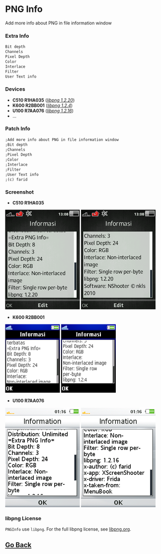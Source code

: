 # PNG Info
Add more info about PNG in file information window

### Extra Info
    Bit depth
    Channels
    Pixel Depth
    Color
    Interlace
    Filter
    User Text info

### Devices
- **C510 R1HA035** ([*libpng 1.2.20*](https://sourceforge.net/projects/libpng/files/libpng12/older-releases/1.2.20/))
- **K600 R2BB001** ([*libpng 1.2.4*](https://sourceforge.net/projects/libpng/files/libpng12/older-releases/1.2.4/))
- **U100 R7AA076** ([*libpng 1.2.16*](https://sourceforge.net/projects/libpng/files/libpng12/older-releases/1.2.16/))
- ...

### Patch Info
```
;Add more info about PNG in file information window
;Bit depth
;Channels
;Pixel Depth
;Color
;Interlace
;Filter
;User Text info
;(c) farid
```

### Screenshot
- **C510 R1HA035**

![c510-1](snapshots/scr13-08-08.png) 
![c510-2](snapshots/scr13-08-10.png)

- **K600 R2BB001**

![k600-1](snapshots/scr21-16-17.png) 
![k600-2](snapshots/scr21-16-21.png)

- **U100 R7AA076**

![u100-1](snapshots/ss-BrowserItemBook-01-16-47.png) 
![u100-2](snapshots/ss-BrowserItemBook-01-16-52.png)

### libpng License
`PNGInfo` use `libpng`. For the full libpng license, see [libpng.org](http://www.libpng.org/pub/png/libpng.html).

## [Go Back](../readme.md)